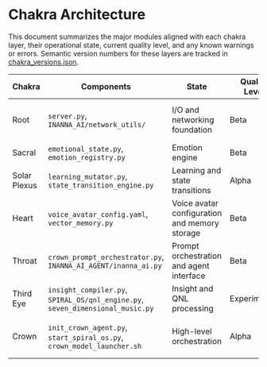 # Chakra Architecture

This document summarizes the major modules aligned with each chakra layer, their operational state, current quality level, and any known warnings or errors. Semantic version numbers for these layers are tracked in [chakra_versions.json](chakra_versions.json).

| Chakra | Components | State | Quality Level | Known Warnings/Errors |
| --- | --- | --- | --- | --- |
| Root | `server.py`, `INANNA_AI/network_utils/` | I/O and networking foundation | Beta | Network capture may require elevated permissions |
| Sacral | `emotional_state.py`, `emotion_registry.py` | Emotion engine | Beta | Registry entries still growing |
| Solar Plexus | `learning_mutator.py`, `state_transition_engine.py` | Learning and state transitions | Alpha | Mutations can produce unstable states |
| Heart | `voice_avatar_config.yaml`, `vector_memory.py` | Voice avatar configuration and memory storage | Beta | Vector store requires running database |
| Throat | `crown_prompt_orchestrator.py`, `INANNA_AI_AGENT/inanna_ai.py` | Prompt orchestration and agent interface | Beta | None currently |
| Third Eye | `insight_compiler.py`, `SPIRAL_OS/qnl_engine.py`, `seven_dimensional_music.py` | Insight and QNL processing | Experimental | QNL engine emits occasional warnings |
| Crown | `init_crown_agent.py`, `start_spiral_os.py`, `crown_model_launcher.sh` | High-level orchestration | Alpha | Startup scripts assume local model availability |
